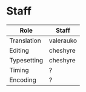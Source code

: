 # Staff

| Role        | Staff     |
|-------------|-----------|
| Translation | valerauko |
| Editing     | cheshyre  |
| Typesetting | cheshyre  |
| Timing      | ?         |
| Encoding    | ?         |
